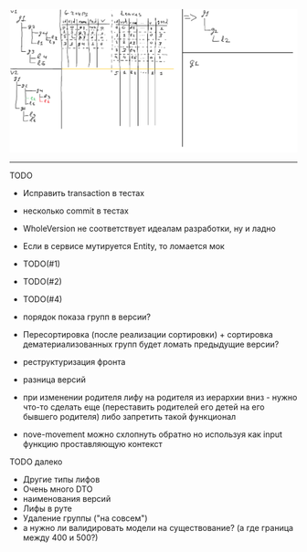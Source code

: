 ![Alt text](ActionSchema.png?raw=true "Schema")

----------
TODO
- Исправить transaction в тестах 
- несколько commit в тестах
- WholeVersion не соответствует идеалам разработки, ну и ладно
- Если в сервисе мутируется Entity, то ломается мок

- TODO(#1)
- TODO(#2)
- TODO(#4)
- порядок показа групп в версии?
- Пересортировка (после реализации сортировки) + сортировка дематериализованных групп будет ломать предыдущие версии?

- реструктуризация фронта
- разница версий

- при изменении родителя лифу на родителя из иерархии вниз - нужно что-то сделать еще (переставить родителей его детей на его бывшего родителя) либо запретить такой функционал
- nove-movement можно схлопнуть обратно но используя как input функцию проставляющую контекст

TODO далеко
- Другие типы лифов
- Очень много DTO
- наименования версий
- Лифы в руте
- Удаление группы ("на совсем")
- а нужно ли валидировать модели на существование? (а где граница между 400 и 500?)